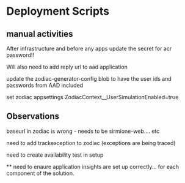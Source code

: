 # Deployment Scripts

## manual activities
After infrastructure and before any apps update the secret for acr password!!

Will also need to add reply url to aad application

update the zodiac-generator-config blob to have the user ids and passwords from AAD included

set zodiac appsettings ZodiacContext__UserSimulationEnabled=true

## Observations

baseurl in zodiac is wrong - needs to be sirmione-web.... etc

need to add trackexception to zodiac (exceptions are being traced)
 
need to create availability test in setup

** need to enaure application insights are set up correctly... for each component of the solution.




